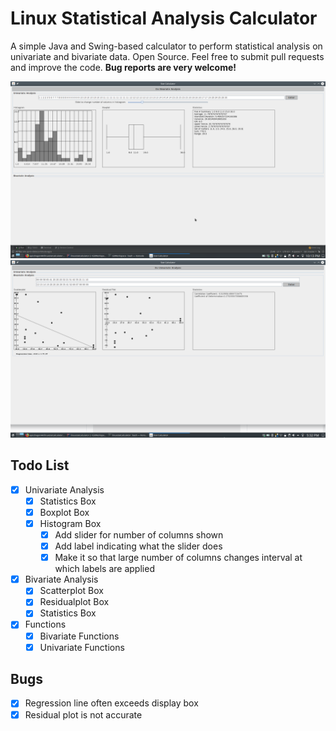 # Linux Statistical Analysis Calculator
A simple Java and Swing-based calculator to perform statistical analysis on univariate and bivariate data.
Open Source. Feel free to submit pull requests and improve the code. **Bug reports are very welcome!**

![Screenshot](/Screenshots/Screenshot4.png)
![Screenshot](/Screenshots/Screenshot3.png)

## Todo List
- [x] Univariate Analysis
  - [x] Statistics Box
  - [x] Boxplot Box
  - [x] Histogram Box
    - [x] Add slider for number of columns shown
    - [x] Add label indicating what the slider does
    - [x] Make it so that large number of columns changes interval at which labels are applied
- [x] Bivariate Analysis
  - [x] Scatterplot Box
  - [x] Residualplot Box
  - [x] Statistics Box
- [x] Functions
  - [x] Bivariate Functions
  - [x] Univariate Functions
  
## Bugs
- [x] Regression line often exceeds display box
- [x] Residual plot is not accurate
